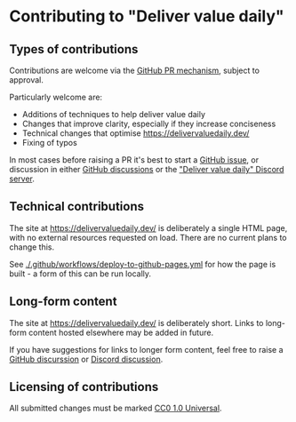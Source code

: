 # Contributing to "Deliver value daily"

## Types of contributions

Contributions are welcome via the [GitHub PR mechanism](https://docs.github.com/en/pull-requests/collaborating-with-pull-requests/proposing-changes-to-your-work-with-pull-requests/creating-a-pull-request-from-a-fork), subject to approval.

Particularly welcome are:

- Additions of techniques to help deliver value daily
- Changes that improve clarity, especially if they increase conciseness
- Technical changes that optimise https://delivervaluedaily.dev/
- Fixing of typos

In most cases before raising a PR it's best to start a [GitHub issue](https://github.com/delivervaluedaily/manifesto/issues), or discussion in either [GitHub discussions](https://github.com/delivervaluedaily/manifesto/discussions) or the ["Deliver value daily" Discord server](https://discord.gg/Y5SvjeFnAF).

## Technical contributions

The site at https://delivervaluedaily.dev/ is deliberately a single HTML page, with no external resources requested on load. There are no current plans to change this.

See [./.github/workflows/deploy-to-github-pages.yml](./.github/workflows/deploy-to-github-pages.yml) for how the page is built - a form of this can be run locally.

## Long-form content

The site at https://delivervaluedaily.dev/ is deliberately short. Links to long-form content hosted elsewhere may be added in future.

If you have suggestions for links to longer form content, feel free to raise a [GitHub discurssion](https://github.com/delivervaluedaily/manifesto/discussions) or [Discord discussion](https://discord.gg/Y5SvjeFnAF).

## Licensing of contributions

All submitted changes must be marked [CC0 1.0 Universal](https://creativecommons.org/publicdomain/zero/1.0/).
